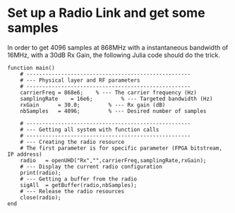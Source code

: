# Set up a Radio Link and get some samples

In order to get 4096 samples at 868MHz with a instantaneous bandwidth of 16MHz, with a 30dB Rx Gain, the following Julia code should do the trick. 

	function main()
		# ---------------------------------------------------- 
		# --- Physical layer and RF parameters 
		# ---------------------------------------------------- 
		carrierFreq	= 868e6; 	% --- The carrier frequency (Hz)	
		samplingRate	= 16e6;         % --- Targeted bandwidth (Hz)
		rxGain		= 30.0;         % --- Rx gain (dB)
		nbSamples	= 4096;         % --- Desired number of samples
	
		# ---------------------------------------------------- 
		# --- Getting all system with function calls  
		# ---------------------------------------------------- 
		# --- Creating the radio resource 
		# The first parameter is for specific parameter (FPGA bitstream, IP address)
		radio	= openUHD("Rx","",carrierFreq,samplingRate,rxGain);
		# --- Display the current radio configuration
		print(radio);
		# --- Getting a buffer from the radio 
		sigAll	= getBuffer(radio,nbSamples);
		# --- Release the radio resources
		close(radio); 
	end